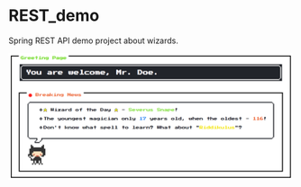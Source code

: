 # REST_demo
Spring REST API demo project about wizards.

![Welcome page](https://github.com/1Lorde/REST_demo/blob/master/Welcome.png)
